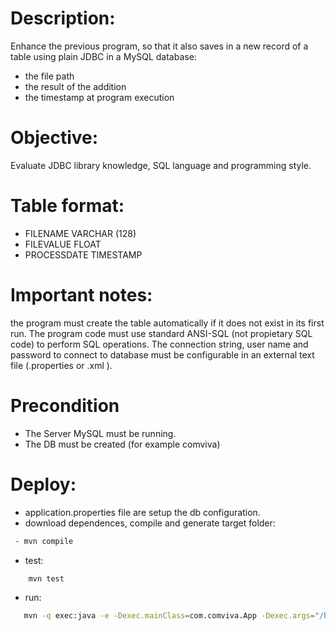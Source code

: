 # Description:
Enhance the previous program, so that it also saves in a new record of a table using plain JDBC in a
MySQL database:

* the file path
* the result of the addition
* the timestamp at program execution

# Objective:
Evaluate JDBC library knowledge, SQL language and programming style.
# Table format: 
* FILENAME VARCHAR (128)
* FILEVALUE FLOAT
* PROCESSDATE TIMESTAMP

# Important notes: 
the program must create the table automatically if it does not exist in its
first run. The program code must use standard ANSI-SQL (not propietary SQL code) to
perform SQL operations. The connection string, user name and password to connect to
database must be configurable in an external text file (.properties or .xml ).


# Precondition
* The Server MySQL must be running.
* The DB must be created (for example comviva)


# Deploy:
 - application.properties file are setup the db configuration.
 - download dependences, compile and generate target folder:
```sh
 - mvn compile
```
 - test:
```sh
    mvn test
```
 - run: 
 ```sh
    mvn -q exec:java -e -Dexec.mainClass=com.comviva.App -Dexec.args="/home/hernan/workspace/eclipse-workspace/comviva/files/test1.txt"
```